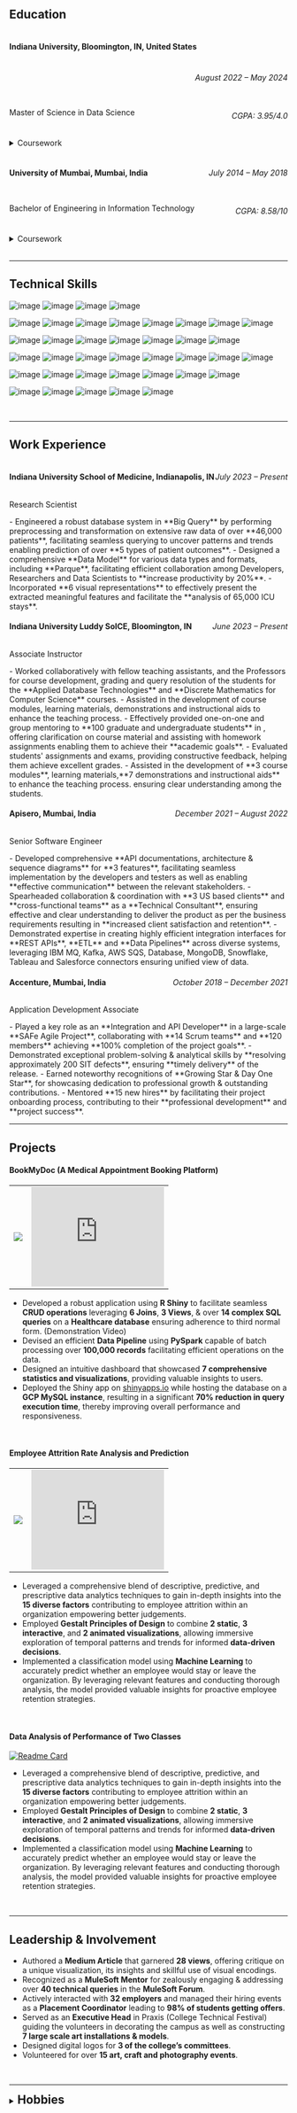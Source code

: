 ## Education

<div style="clear: both"> 
  <h4 style="display: inline-block; float: left">Indiana University, Bloomington, IN, United States</h4>
  <h6 style="display: inline-block; float: right">August 2022 – May 2024</h6>
</div>
<div style="clear: both"> 
  <p style="display: inline-block; float: left">Master of Science in Data Science</p>
  <h6 style="display: inline-block; float: right">CGPA: 3.95/4.0</h6>
</div>
<div style="clear: both">
  <details>
    <summary>Coursework</summary>
    <ul>
      <li>Applied Machine Learning</li>
      <li>Applied Database Technologies</li>
      <li>Statistics</li>
      <li>Data Visualization</li>
      <li>Big Data Technologies</li>
      <li>Natural Language Processing</li>
      <li>Music Data Mining</li>
      <li>Social Media Informatics</li>
    </ul>
  </details>
</div>
<br>
<div style="clear: both"> 
  <h4 style="display: inline-block; float: left">University of Mumbai, Mumbai, India</h4>
  <h6 style="display: inline-block; float: right">July 2014 – May 2018</h6>
</div>
<div style="clear: both">
  <p style="display: inline-block; float: left">Bachelor of Engineering in Information Technology</p>
  <h6 style="display: inline-block; float: right"> CGPA: 8.58/10 </h6>
</div>
<div style="clear: both">
  <details>
    <summary>Coursework</summary>
    <ul>
      <li>Object Oriented Programming</li>
      <li>Data Structures and Algorthms</li>
      <li>Database Concepts</li>
      <li>Operating Systems</li>
      <li>Computer Networks</li>
      <li>Applied Mathematics</li>
      <li>Web Technologies</li>
      <li>Data Mining and Business Intelligence</li>
      <li>Artificial Intelligence</li>
      <li>Cloud Computing</li>
      <li>Software Engineering</li>
      <li>Virtual Reality</li>
    </ul>
  </details>
</div>

<br>
<hr>
  
## Technical Skills
![image]([https://nikhilnayyar.web.app/_assets/img/avatar.jpg](https://github.com/ameyaparab1996/portfolio/blob/main/assests/img/languages/python.svg))
![image]([https://nikhilnayyar.web.app/_assets/img/avatar.jpg](https://github.com/ameyaparab1996/portfolio/blob/main/assests/img/languages/r.svg))
![image]([https://nikhilnayyar.web.app/_assets/img/avatar.jpg](https://github.com/ameyaparab1996/portfolio/blob/main/assests/img/languages/html5.svg))
![image]([https://nikhilnayyar.web.app/_assets/img/avatar.jpg](https://github.com/ameyaparab1996/portfolio/blob/main/assests/img/languages/css3.svg))

![image]([https://nikhilnayyar.web.app/_assets/img/avatar.jpg](https://github.com/ameyaparab1996/portfolio/blob/main/assests/img/languages/numpy.svg))
![image]([https://nikhilnayyar.web.app/_assets/img/avatar.jpg](https://github.com/ameyaparab1996/portfolio/blob/main/assests/img/languages/pandas.svg))
![image]([https://nikhilnayyar.web.app/_assets/img/avatar.jpg](https://github.com/ameyaparab1996/portfolio/blob/main/assests/img/languages/scipy.svg))
![image]([https://nikhilnayyar.web.app/_assets/img/avatar.jpg](https://github.com/ameyaparab1996/portfolio/blob/main/assests/img/languages/scikitlearn.svg))
![image]([https://nikhilnayyar.web.app/_assets/img/avatar.jpg](https://github.com/ameyaparab1996/portfolio/blob/main/assests/img/languages/keras.svg))
![image]([https://nikhilnayyar.web.app/_assets/img/avatar.jpg](https://github.com/ameyaparab1996/portfolio/blob/main/assests/img/languages/apachespark.svg))
![image]([https://nikhilnayyar.web.app/_assets/img/avatar.jpg](https://github.com/ameyaparab1996/portfolio/blob/main/assests/img/languages/apachemaven.svg))
![image]([https://nikhilnayyar.web.app/_assets/img/avatar.jpg](https://github.com/ameyaparab1996/portfolio/blob/main/assests/img/languages/apachekafka.svg))

![image]([https://nikhilnayyar.web.app/_assets/img/avatar.jpg](https://github.com/ameyaparab1996/portfolio/blob/main/assests/img/technologies/mulesoft.svg))
![image]([https://nikhilnayyar.web.app/_assets/img/avatar.jpg](https://github.com/ameyaparab1996/portfolio/blob/main/assests/img/technologies/salesforce.svg))
![image]([https://nikhilnayyar.web.app/_assets/img/avatar.jpg](https://github.com/ameyaparab1996/portfolio/blob/main/assests/img/technologies/amazonaws.svg))
![image]([https://nikhilnayyar.web.app/_assets/img/avatar.jpg](https://github.com/ameyaparab1996/portfolio/blob/main/assests/img/technologies/jupyter.svg))
![image]([https://nikhilnayyar.web.app/_assets/img/avatar.jpg](https://github.com/ameyaparab1996/portfolio/blob/main/assests/img/technologies/tableau.svg))
![image]([https://nikhilnayyar.web.app/_assets/img/avatar.jpg](https://github.com/ameyaparab1996/portfolio/blob/main/assests/img/technologies/looker.svg))
![image]([https://nikhilnayyar.web.app/_assets/img/avatar.jpg](https://github.com/ameyaparab1996/portfolio/blob/main/assests/img/technologies/microsoftoffice.svg))

![image]([https://nikhilnayyar.web.app/_assets/img/avatar.jpg](https://github.com/ameyaparab1996/portfolio/blob/main/assests/img/database/mysql.svg))
![image]([https://nikhilnayyar.web.app/_assets/img/avatar.jpg](https://github.com/ameyaparab1996/portfolio/blob/main/assests/img/database/postgresql.svg))
![image]([https://nikhilnayyar.web.app/_assets/img/avatar.jpg](https://github.com/ameyaparab1996/portfolio/blob/main/assests/img/database/sqlite.svg))
![image]([https://nikhilnayyar.web.app/_assets/img/avatar.jpg](https://github.com/ameyaparab1996/portfolio/blob/main/assests/img/database/oracle.svg))
![image]([https://nikhilnayyar.web.app/_assets/img/avatar.jpg](https://github.com/ameyaparab1996/portfolio/blob/main/assests/img/database/snowflake.svg))
![image]([https://nikhilnayyar.web.app/_assets/img/avatar.jpg](https://github.com/ameyaparab1996/portfolio/blob/main/assests/img/database/googlebigquery.svg))
![image]([https://nikhilnayyar.web.app/_assets/img/avatar.jpg](https://github.com/ameyaparab1996/portfolio/blob/main/assests/img/database/mongodb.svg))
![image]([https://nikhilnayyar.web.app/_assets/img/avatar.jpg](https://github.com/ameyaparab1996/portfolio/blob/main/assests/img/database/neo4j.svg))

![image]([https://nikhilnayyar.web.app/_assets/img/avatar.jpg](https://github.com/ameyaparab1996/portfolio/blob/main/assests/img/cicd/git.svg))
![image]([https://nikhilnayyar.web.app/_assets/img/avatar.jpg](https://github.com/ameyaparab1996/portfolio/blob/main/assests/img/cicd/bitbucket.svg))
![image]([https://nikhilnayyar.web.app/_assets/img/avatar.jpg](https://github.com/ameyaparab1996/portfolio/blob/main/assests/img/cicd/docker.svg))
![image]([https://nikhilnayyar.web.app/_assets/img/avatar.jpg](https://github.com/ameyaparab1996/portfolio/blob/main/assests/img/cicd/kubernetes.svg))
![image]([https://nikhilnayyar.web.app/_assets/img/avatar.jpg](https://github.com/ameyaparab1996/portfolio/blob/main/assests/img/cicd/jenkins.svg))
![image]([https://nikhilnayyar.web.app/_assets/img/avatar.jpg](https://github.com/ameyaparab1996/portfolio/blob/main/assests/img/cicd/jirasoftware.svg))
![image]([https://nikhilnayyar.web.app/_assets/img/avatar.jpg](https://github.com/ameyaparab1996/portfolio/blob/main/assests/img/cicd/confluence.svg))

![image]([https://nikhilnayyar.web.app/_assets/img/avatar.jpg](https://github.com/ameyaparab1996/portfolio/blob/main/assests/img/design/adobeillustrator.svg))
![image]([https://nikhilnayyar.web.app/_assets/img/avatar.jpg](https://github.com/ameyaparab1996/portfolio/blob/main/assests/img/design/adobephotoshop.svg))
![image]([https://nikhilnayyar.web.app/_assets/img/avatar.jpg](https://github.com/ameyaparab1996/portfolio/blob/main/assests/img/design/adobepremierepro.svg))
![image]([https://nikhilnayyar.web.app/_assets/img/avatar.jpg](https://github.com/ameyaparab1996/portfolio/blob/main/assests/img/design/adobefigma.svg))
![image]([https://nikhilnayyar.web.app/_assets/img/avatar.jpg](https://github.com/ameyaparab1996/portfolio/blob/main/assests/img/design/diagramsdotnet.svg))

<br>
<hr>

## Work Experience

<div style="clear: both"> 
  <h4 style="display: inline; float: left">Indiana University School of Medicine, Indianapolis, IN</h4>
  <h6 style="display: inline; float: right">July 2023 – Present</h6>
</div>
<br>
<p style="clear: both">Research Scientist</p>
- Engineered a robust database system in **Big Query** by performing preprocessing and transformation on extensive raw data of over **46,000 patients**, facilitating seamless querying to uncover patterns and trends enabling prediction of over **5 types of patient outcomes**.
- Designed a comprehensive **Data Model** for various data types and formats, including **Parque**, facilitating efficient collaboration among Developers, Researchers and Data Scientists to **increase productivity by 20%**.
- Incorporated **6 visual representations** to effectively present the extracted meaningful features and facilitate the **analysis of 65,000 ICU stays**.

<br>

<div style="clear: both"> 
  <h4 style="display: inline; float: left">Indiana University Luddy SoICE, Bloomington, IN</h4>
  <h6 style="display: inline; float: right">June 2023 – Present</h6>
</div>
<br>
<p style="clear: both">Associate Instructor</p>
- Worked collaboratively with fellow teaching assistants, and the Professors for course development, grading and query resolution of the students for the **Applied Database Technologies** and **Discrete Mathematics for Computer Science** courses.
- Assisted in the development of course modules, learning materials, demonstrations and instructional aids to enhance the teaching process.
- Effectively provided one-on-one and group mentoring to **100 graduate and undergraduate students** in , offering clarification on course material and assisting with homework assignments enabling them to achieve their **academic goals**.
- Evaluated students' assignments and exams, providing constructive feedback, helping them achieve excellent grades.
- Assisted in the development of **3 course modules**, learning materials,**7 demonstrations and instructional aids** to enhance the teaching process. ensuring clear understanding among the students.

<br>

<div style="clear: both"> 
  <h4 style="display: inline; float: left">Apisero, Mumbai, India</h4>
  <h6 style="display: inline; float: right">December 2021 – August 2022</h6>
</div>
<p style="clear: both">Senior Software Engineer</p>
- Developed comprehensive **API documentations, architecture & sequence diagrams** for **3 features**, facilitating seamless implementation by the developers and testers as well as enabling **effective communication** between the relevant stakeholders.
- Spearheaded collaboration & coordination with **3 US based clients** and **cross-functional teams** as a **Technical Consultant**, ensuring effective and clear understanding to deliver the product as per the business requirements resulting in **increased client satisfaction and retention**.
- Demonstrated expertise in creating highly efficient integration interfaces for **REST APIs**, **ETL** and **Data Pipelines** across diverse systems, leveraging IBM MQ, Kafka, AWS SQS, Database, MongoDB, Snowflake, Tableau and Salesforce connectors ensuring unified view of data.

<br>

<div style="clear: both"> 
  <h4 style="display: inline; float: left">Accenture, Mumbai, India</h4>
  <h6 style="display: inline; float: right">October 2018 – December 2021</h6>
</div>
<p style="clear: both">Application Development Associate</p>
- Played a key role as an **Integration and API Developer** in a large-scale **SAFe Agile Project**, collaborating with **14 Scrum teams** and **120 members** achieving **100% completion of the project goals**.
- Demonstrated exceptional problem-solving & analytical skills by **resolving approximately 200 SIT defects**, ensuring **timely delivery** of the release.
-	Earned noteworthy recognitions of **Growing Star & Day One Star**, for showcasing dedication to professional growth & outstanding contributions.
-	Mentored **15 new hires** by facilitating their project onboarding process, contributing to their **professional development** and **project success**.

<br>
<hr>
  
## Projects

#### BookMyDoc (A Medical Appointment Booking Platform)

<table>
<tr>
  <td>
    <a href="https://github.com/ameyaparab1996/bookmydoc">
      <img
      src="https://github-readme-stats.vercel.app/api/pin/?username=ameyaparab1996&repo=bookmydoc"/>
    </a>
<!--[![Readme Card](https://github-readme-stats.vercel.app/api/pin/?username=ameyaparab1996&repo=employee-attrition-rate-analysis)](https://github.com/ameyaparab1996/employee-attrition-rate-analysis)-->
  </td>
  <td>
    <iframe align="center" width="240" height="180" src="https://www.youtube.com/embed/30WF6MoWPl0?si=6VqYe88JVpPkIeul" title="YouTube video player" frameborder="0" allow="accelerometer; autoplay; clipboard-write; encrypted-media; gyroscope; picture-in-picture; web-share" allowfullscreen></iframe>
  </td>
</tr>
</table>

- Developed a robust application using **R Shiny** to facilitate seamless **CRUD operations** leveraging **6 Joins**, **3 Views**, & over **14 complex SQL queries** on a **Healthcare database** ensuring adherence to third normal form. (Demonstration Video)
- Devised an efficient **Data Pipeline** using **PySpark** capable of batch processing over **100,000 records** facilitating efficient operations on the data.
- Designed an intuitive dashboard that showcased **7 comprehensive statistics and visualizations**, providing valuable insights to users.
- Deployed the Shiny app on [shinyapps.io](https://ameyaparab1996.shinyapps.io/bookmydoc/) while hosting the database on a **GCP MySQL instance**, resulting in a significant **70% reduction in query execution time**, thereby improving overall performance and responsiveness.

<br>

#### Employee Attrition Rate Analysis and Prediction

<table>
<tr>
  <td>
    <a href="https://github.com/ameyaparab1996/employee-attrition-rate-analysis">
      <img
      src="https://github-readme-stats.vercel.app/api/pin/?username=ameyaparab1996&repo=employee-attrition-rate-analysis"/>
    </a>
    <!--[![Readme Card](https://github-readme-stats.vercel.app/api/pin/?username=ameyaparab1996&repo=employee-attrition-rate-analysis)](https://github.com/ameyaparab1996/employee-attrition-rate-analysis)-->
  </td>
  <td>
    <iframe align="center" width="240" height="180" src="https://www.youtube.com/embed/WR9UEp6JCPY?si=2h8rJYvUKgWAWUV-" title="YouTube video player" frameborder="0" allow="accelerometer; autoplay; clipboard-write; encrypted-media; gyroscope; picture-in-picture; web-share" allowfullscreen></iframe>
  </td>
</tr>
</table>

- Leveraged a comprehensive blend of descriptive, predictive, and prescriptive data analytics techniques to gain in-depth insights into the **15 diverse factors** contributing to employee attrition within an organization empowering better judgements.
- Employed **Gestalt Principles of Design** to combine **2 static**, **3 interactive**, and **2 animated visualizations**, allowing immersive exploration of temporal patterns and trends for informed **data-driven decisions**.
- Implemented a classification model using **Machine Learning** to accurately predict whether an employee would stay or leave the organization. By leveraging relevant features and conducting thorough analysis, the model provided valuable insights for proactive employee retention strategies.

<br>

#### Data Analysis of Performance of Two Classes
[![Readme Card](https://github-readme-stats.vercel.app/api/pin/?username=ameyaparab1996&repo=statistical-analysis-class-performance)](https://github.com/ameyaparab1996/statistical-analysis-class-performance)
- Leveraged a comprehensive blend of descriptive, predictive, and prescriptive data analytics techniques to gain in-depth insights into the **15 diverse factors** contributing to employee attrition within an organization empowering better judgements.
- Employed **Gestalt Principles of Design** to combine **2 static**, **3 interactive**, and **2 animated visualizations**, allowing immersive exploration of temporal patterns and trends for informed **data-driven decisions**.
- Implemented a classification model using **Machine Learning** to accurately predict whether an employee would stay or leave the organization. By leveraging relevant features and conducting thorough analysis, the model provided valuable insights for proactive employee retention strategies.

<br>
<hr>
  
## Leadership & Involvement

- Authored a **Medium Article** that garnered **28 views**, offering critique on a unique visualization, its insights and skillful use of visual encodings.
-	Recognized as a **MuleSoft Mentor** for zealously engaging & addressing over **40 technical queries** in the **MuleSoft Forum**.
-	Actively interacted with **32 employers** and managed their hiring events as a **Placement Coordinator** leading to **98% of students getting offers**.
-	Served as an **Executive Head** in Praxis (College Technical Festival) guiding the volunteers in decorating the campus as well as constructing **7 large scale art installations & models**. 
- Designed digital logos for **3 of the college’s committees**.
- Volunteered for over **15 art, craft and photography events**.

<br>
<hr>

<details>
  <summary><h2 style="display: inline">Hobbies</h2></summary>
  <br>
  <h3>Art</h3>
  <p><i>Art and craft are the favourite hobbies for me; they are a boundless source of creativity and self-expression. I find immense joy in the process of bringing ideas to life through various artistic mediums. Whenever I get free time I indulge into the liberation of those moments by picking up a brush, a pencil, or grab some art supplied, and let my imagination run wild. Whether it's painting, sketching, digital art, or creating intricate crafts, I'm passionate about exploring the world of aesthetics.</i></p>
  <div style="clear: both"> 
    <h4 style="display: inline-block; float: left">Artmeya</h4>
    <h6 style="display: inline-block; float: right">April 2021 - August 2022</h6>
  </div>
  <div style="clear: both">
    <ul>
      <li>Started a <b>Resin Art</b> small business which focused on creation of Resin Paintings, Artifacts, Jewelry, Keychains and Clocks.</li>
      <li>Produced over <b>80 orders</b> of various products for more than <b>50 customers</b> ensuring product quality and their satisfaction.</li>
      <li>Managed inventory of over <b>150 art supplies</b> and scheduling deliveries of the orders.</li>
      <li>Created content on Instagram by making about <b>100 posts</b> and <b>45 reels</b> through clicking photographs, shooting videos and editing them.</li>
    </ul>
  </div>

  <br>
  
  <h3>Photography</h3>
  <p><i>Photography has been a cherished hobby of mine for several years, and it's where I truly find my creative visual expression. One aspect I'm particularly passionate about is architectural photography. I find immense beauty in the lines, symmetry, and intricate details of buildings and structures. Photo and Video editing are equally essential skills; they serve as canvas for enhancing the captured visual. I take great interest in turning raw visuals into captivating stories by fine-tuning every detail, from color correction to enhancing contrast and clarity.</i></p>

  <br>

  <h3>Fitness</h3>
  <p><i>Fitness isn't just a hobby for me; it's a way of life that I wholeheartedly embrace. My routine consists of going to the gym six days a week, where I challenge myself to push beyond limits and grow stronger and look good with each workout. Cycling is another integral part of my daily life. Whether it's a usual commute to the University Campus or a challenging trek up and down hills on the streets of Bloomington, I relish every moment on my bike.</i></p>
  <p><i>Moreover, fitness isn't just about exercise; it's also about nourishing body with wholesome, nutritious food. I prioritize a balanced and healthy diet, ensuring that I fuel my body with the right nutrients. This combination of consistent gym visits, daily cycling, and mindful eating isn't just a routine; it's a lifestyle that keeps me energized, focused, and ready to tackle life's challenges.</i></p>

  <br>

  <h3>Cooking</h3>
  <p><i>What sets my culinary journey apart is my commitment to healthy living. My cooking passion is deeply rooted in Indian cuisines, where the diversity of dishes, spices, and techniques never ceases to amaze me. Amidst the indulgence of Indian cuisine, I have a special affinity for creating protein-rich salads that not only satisfy the taste buds but also nourish the body. It's not just about the end result; it's about the process, the experimentation, and the joy of sharing meals that evoke warmth and connection.</i></p>
  
</details>
